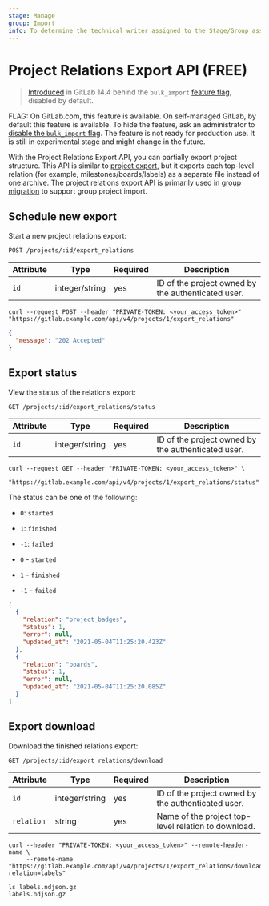 ```yaml
---
stage: Manage
group: Import
info: To determine the technical writer assigned to the Stage/Group associated with this page, see https://about.gitlab.com/handbook/engineering/ux/technical-writing/#assignments
---
```


# Project Relations Export API **(FREE)**

> [Introduced](https://gitlab.com/gitlab-org/gitlab/-/merge_requests/70330) in GitLab 14.4 behind the `bulk_import` [feature flag](../administration/feature_flags.md), disabled by default.

FLAG:
On GitLab.com, this feature is available.
On self-managed GitLab, by default this feature is available. To hide the feature, ask an administrator to
[disable the `bulk_import` flag](../administration/feature_flags.md).
The feature is not ready for production use. It is still in experimental stage and might change in the future.

With the Project Relations Export API, you can partially export project structure. This API is
similar to [project export](project_import_export.md),
but it exports each top-level relation (for example, milestones/boards/labels) as a separate file
instead of one archive. The project relations export API is primarily used in
[group migration](../user/group/import/index.md#enable-or-disable-gitlab-group-migration)
to support group project import.

## Schedule new export

Start a new project relations export:

```plaintext
POST /projects/:id/export_relations
```

| Attribute | Type           | Required | Description                              |
| --------- | -------------- | -------- | ---------------------------------------- |
| `id`      | integer/string | yes      | ID of the project owned by the authenticated user. |

```shell
curl --request POST --header "PRIVATE-TOKEN: <your_access_token>" "https://gitlab.example.com/api/v4/projects/1/export_relations"
```

```json
{
  "message": "202 Accepted"
}
```

## Export status

View the status of the relations export:

```plaintext
GET /projects/:id/export_relations/status
```

| Attribute | Type           | Required | Description                              |
| --------- | -------------- | -------- | ---------------------------------------- |
| `id`      | integer/string | yes      | ID of the project owned by the authenticated user. |

```shell
curl --request GET --header "PRIVATE-TOKEN: <your_access_token>" \
     "https://gitlab.example.com/api/v4/projects/1/export_relations/status"
```

The status can be one of the following:

- `0`: `started`
- `1`: `finished`
- `-1`: `failed`

- `0` - `started`
- `1` - `finished`
- `-1` - `failed`

```json
[
  {
    "relation": "project_badges",
    "status": 1,
    "error": null,
    "updated_at": "2021-05-04T11:25:20.423Z"
  },
  {
    "relation": "boards",
    "status": 1,
    "error": null,
    "updated_at": "2021-05-04T11:25:20.085Z"
  }
]
```

## Export download

Download the finished relations export:

```plaintext
GET /projects/:id/export_relations/download
```

| Attribute       | Type           | Required | Description                              |
| --------------- | -------------- | -------- | ---------------------------------------- |
| `id`            | integer/string | yes      | ID of the project owned by the authenticated user. |
| `relation`      | string         | yes      | Name of the project top-level relation to download. |

```shell
curl --header "PRIVATE-TOKEN: <your_access_token>" --remote-header-name \
     --remote-name "https://gitlab.example.com/api/v4/projects/1/export_relations/download?relation=labels"
```

```shell
ls labels.ndjson.gz
labels.ndjson.gz
```
